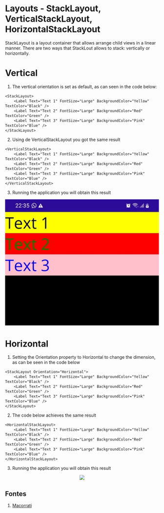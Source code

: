 # Layouts - StackLayout, VerticalStackLayout, HorizontalStackLayout

StackLayout is a layout container that allows arrange child views in a linear manner. There are two ways that StackLout allows to stack: vertically or horizontally.

# Vertical

1. The vertical orientation is set as default, as can seen in the code below:

```
<StackLayout>
    <Label Text="Text 1" FontSize="Large" BackgroundColor="Yellow" TextColor="Black" />
    <Label Text="Text 2" FontSize="Large" BackgroundColor="Red" TextColor="Green" />
    <Label Text="Text 3" FontSize="Large" BackgroundColor="Pink" TextColor="Blue" />
</StackLayout>
```

2. Using de VerticalStackLayout you got the same result

```
<VerticalStackLayout>
    <Label Text="Text 1" FontSize="Large" BackgroundColor="Yellow" TextColor="Black" />
    <Label Text="Text 2" FontSize="Large" BackgroundColor="Red" TextColor="Green" />
    <Label Text="Text 3" FontSize="Large" BackgroundColor="Pink" TextColor="Blue" />
</VerticalStackLayout>
```

3. Running the application you will obtain this result

<p align="center"><img src="img01.jpeg" /></p>

<!--
# Layouts - StackLayout, VerticalStackLayout, HorizontalStackLayout
# Horizontal
-->

# Horizontal

1. Setting the Orientation property to Horizontal to change the dimension, as can be seen in the code below

```
<StackLayout Orientation="Horizontal">
    <Label Text="Text 1" FontSize="Large" BackgroundColor="Yellow" TextColor="Black" />
    <Label Text="Text 2" FontSize="Large" BackgroundColor="Red" TextColor="Green" />
    <Label Text="Text 3" FontSize="Large" BackgroundColor="Pink" TextColor="Blue" />
</StackLayout>
```

2. The code below achieves the same result

```
<HorizontalStackLayout>
    <Label Text="Text 1" FontSize="Large" BackgroundColor="Yellow" TextColor="Black" />
    <Label Text="Text 2" FontSize="Large" BackgroundColor="Red" TextColor="Green" />
    <Label Text="Text 3" FontSize="Large" BackgroundColor="Pink" TextColor="Blue" />
</HorizontalStackLayout>
```

3. Running the application you will obtain this result

<p align="center"><img src="img02.jpeg" /></p>

## Fontes

1. [Macorrati](https://youtu.be/D8gkGd1N8E8?si=VgFw2y10R6U4oz76)